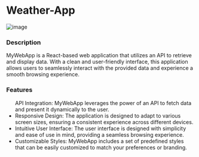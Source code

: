 # Weather-App

![image](https://github.com/yulo01/Weather-App/assets/93291077/3137311d-eee7-4079-90a7-913c4ced950e)


<h3>Description</h3>
MyWebApp is a React-based web application that utilizes an API to retrieve and display data. With a clean and user-friendly interface, this application allows users to seamlessly interact with the provided data and experience a smooth browsing experience.

<h3>Features</h3>
<ul>
API Integration: MyWebApp leverages the power of an API to fetch data and present it dynamically to the user.
  </li>
<li>
Responsive Design: The application is designed to adapt to various screen sizes, ensuring a consistent experience across different devices.
</li>
<li>
Intuitive User Interface: The user interface is designed with simplicity and ease of use in mind, providing a seamless browsing experience.
  </li>
<li>
Customizable Styles: MyWebApp includes a set of predefined styles that can be easily customized to match your preferences or branding.
  </li>
  </ul>
